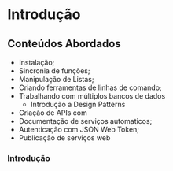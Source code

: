 <h1> Introdução </h1>

## <h2> Conteúdos Abordados </h2>

- Instalação;
- Sincronia de funções;
- Manipulação de Listas;
- Criando ferramentas de linhas de comando;
- Trabalhando com múltiplos bancos de dados
  - Introdução a Design Patterns
- Criação de APIs com
- Documentação de serviços automaticos;
- Autenticação com JSON Web Token;
- Publicação de serviços web

<h3> Introdução  </h3>

